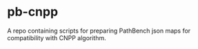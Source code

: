 # pb-cnpp
A repo containing scripts for preparing PathBench json maps for compatibility with CNPP algorithm.
